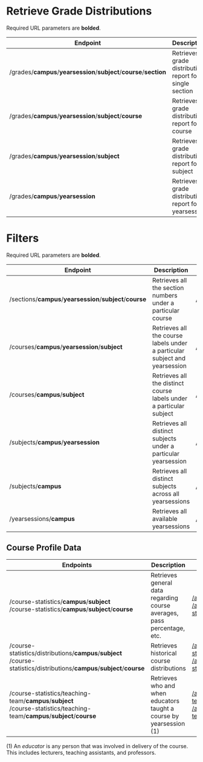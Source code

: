 # Retrieve Grade Distributions

Required URL parameters are **bolded**.

| Endpoint                                                     | Description                                                | Example                                                                          |
| ------------------------------------------------------------ | ---------------------------------------------------------- |----------------------------------------------------------------------------------|
| /grades/**campus**/**yearsession**/**subject**/**course**/**section** | Retrieves a grade distribution report for a single section | [api/v2/grades/UBCV/2018W/MATH/100/101](/api/v2/grades/UBCV/2018W/MATH/100/101)  |
| /grades/**campus**/**yearsession**/**subject**/**course**    | Retrieves a grade distribution report for a course         | [/api/v2/grades/UBCV/2018W/MATH/100](/api/v2/grades/UBCV/2018W/MATH/100)         |
| /grades/**campus**/**yearsession**/**subject**               | Retrieves a grade distribution report for a subject        | [/api/v2/grades/UBCV/2018W/POLI](/api/v2/grades/UBCV/2018W/POLI)                 |
| /grades/**campus**/**yearsession**                           | Retrieves a grade distribution report for a yearsession    | [/api/v2/grades/UBCV/2017S](/api/v2/grades/UBCV/2017S)                           |

# Filters

Required URL parameters are **bolded**.

| Endpoint                                                    | Description                                                  | Example                                                      |
| ----------------------------------------------------------- | ------------------------------------------------------------ | ------------------------------------------------------------ |
| /sections/**campus**/**yearsession**/**subject**/**course** | Retrieves all the section numbers under a particular course  | [/api/v2/sections/UBCV/2018W/BIOL/200](/api/v2/sections/UBCV/2018W/BIOL/200) |
| /courses/**campus**/**yearsession**/**subject**             | Retrieves all the course labels under a particular subject and yearsession | [/api/v2/courses/UBCV/2018W/POLI](/api/v2/courses/UBCV/2018W/POLI) |
| /courses/**campus**/**subject**                             | Retrieves all the distinct course labels under a particular subject | [/api/v2/courses/UBCV/ELEC](/api/v2/courses/UBCV/ELEC)       |
| /subjects/**campus**/**yearsession**                        | Retrieves all distinct subjects under a particular yearsession | [/api/v2/subjects/UBCV/2016W](/api/v2/subjects/UBCV/2016W)   |
| /subjects/**campus**                                        | Retrieves all distinct subjects across all yearsessions      | [/api/v2/subjects/UBCV](/api/v2/subjects/UBCV)               |
| /yearsessions/**campus**                                    | Retrieves all available yearsessions                         | [/api/v2/yearsessions/UBCV/](/api/v2/yearsessions/UBCV)      |

## Course Profile Data
| Endpoints                                                    | Description                                                  | Examples                                                                                                                                                                                                                   |
| ------------------------------------------------------------ | ------------------------------------------------------------ |----------------------------------------------------------------------------------------------------------------------------------------------------------------------------------------------------------------------------|
| /course-statistics/**campus**/**subject** <br> /course-statistics/**campus**/**subject**/**course** | Retrieves general data regarding course averages, pass percentage, etc. | [/api/v2/course-statistics/UBCV/ENGL](/api/v2/course-statistics/UBCV/ENGL) <br> [/api/v2/course-statistics/UBCV/ENGL/112](/api/v2/course-statistics/UBCV/ENGL/112)                                                         |
| /course-statistics/distributions/**campus**/**subject** <br> /course-statistics/distributions/**campus**/**subject**/**course** | Retrieves historical course distributions                    | [/api/v2/course-statistics/distributions/UBCV/SCIE](/api/v2/course-statistics/distributions/UBCV/SCIE) <br> [/api/v2/course-statistics/distributions/UBCV/SCIE/001](/api/v2/course-statistics/distributions/UBCV/SCIE/001) |
| /course-statistics/teaching-team/**campus**/**subject** <br> /course-statistics/teaching-team/**campus**/**subject**/**course** | Retrieves who and when educators taught a course by yearsession (1) | [/api/v2/course-statistics/teaching-team/UBCV/LING](/api/v2/course-statistics/teaching-team/UBCV/LING) <br> [/api/v2/course-statistics/teaching-team/UBCV/LING/100](/api/v2/course-statistics/teaching-team/UBCV/LING/100) |

(1) An *educator* is any person that was involved in delivery of the course. This includes lecturers, teaching assistants, and professors.